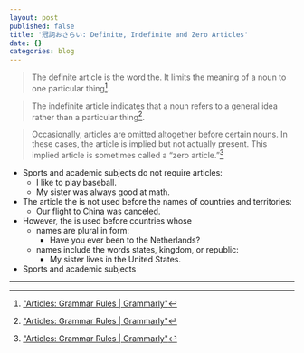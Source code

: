 ```yaml
---
layout: post
published: false
title: '冠詞おさらい: Definite, Indefinite and Zero Articles'
date: {}
categories: blog
---
```



> The definite article is the word the. It limits the meaning of a noun to one particular thing[^1].

> The indefinite article indicates that a noun refers to a general idea rather than a particular thing[^1]. 

> Occasionally, articles are omitted altogether before certain nouns. In these cases, the article is implied but not actually present. This implied article is sometimes called a “zero article.”[^1]

+ Sports and academic subjects do not require articles:
    + I like to play baseball.
    + My sister was always good at math.
+ The article the is not used before the names of countries and territories:
    + Our flight to China was canceled.
+ However, the is used before countries whose
    + names are plural in form:
        + Have you ever been to the Netherlands?
    + names include the words states, kingdom, or republic:
        + My sister lives in the United States.
+ Sports and academic subjects

---
[^1]:["Articles: Grammar Rules | Grammarly"](https://www.grammarly.com/blog/articles/)


